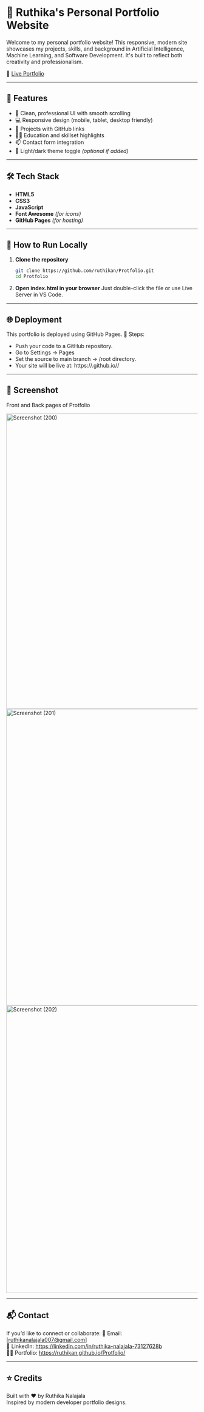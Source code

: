 # 💼 Ruthika's Personal Portfolio Website

Welcome to my personal portfolio website! This responsive, modern site showcases my projects, skills, and background in Artificial Intelligence, Machine Learning, and Software Development. It's built to reflect both creativity and professionalism.

🔗 [Live Portfolio](https://ruthikan.github.io/Protfolio/)

---

## 📌 Features

- 🎯 Clean, professional UI with smooth scrolling
- 💻 Responsive design (mobile, tablet, desktop friendly)
- 🧠 Projects with GitHub links
- 👩‍🎓 Education and skillset highlights
- 📫 Contact form integration
- 🌙 Light/dark theme toggle *(optional if added)*

---

## 🛠️ Tech Stack

- **HTML5**  
- **CSS3**  
- **JavaScript**  
- **Font Awesome** *(for icons)*  
- **GitHub Pages** *(for hosting)*

---

## 🚀 How to Run Locally

1. **Clone the repository**
   ```bash
   git clone https://github.com/ruthikan/Protfolio.git
   cd Protfolio
2. **Open index.html in your browser**
Just double-click the file or use Live Server in VS Code.

---

## 🌐 Deployment

This portfolio is deployed using GitHub Pages.
📌 Steps:
- Push your code to a GitHub repository.
- Go to Settings → Pages
- Set the source to main branch → /root directory.
- Your site will be live at: https://<username>.github.io/<repo-name>/
---

## 📸 Screenshot 
Front and Back pages of Protfolio

<img width="1575" height="775" alt="Screenshot (200)" src="https://github.com/user-attachments/assets/d58467f6-62da-4dbe-8fd0-14cf83d4b3b9" />
<img width="1576" height="778" alt="Screenshot (201)" src="https://github.com/user-attachments/assets/03652395-635d-4d94-a712-03cb4ac64542" />
<img width="1584" height="755" alt="Screenshot (202)" src="https://github.com/user-attachments/assets/7824a646-7f13-420a-8ae3-7c4f95628670" />


---
## 📬 Contact

If you’d like to connect or collaborate:
📧 Email: [ruthikanalajala007@gmail.com]<br>
💼 LinkedIn: https://linkedin.com/in/ruthika-nalajala-73127628b<br>
🧑‍💻 Portfolio: https://ruthikan.github.io/Protfolio/

---

## ⭐ Credits
Built with ❤️ by Ruthika Nalajala<br>
Inspired by modern developer portfolio designs.

